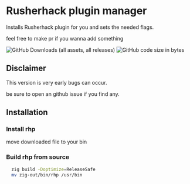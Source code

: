 
# Rusherhack plugin manager

Installs Rusherhack plugin for you and sets the needed flags.

feel free to make pr if you wanna add something

![GitHub Downloads (all assets, all releases)](https://img.shields.io/github/downloads/kybe236/rhp/total?style=flat)
![GitHub code size in bytes](https://img.shields.io/github/languages/code-size/kybe236/rhp)

## Disclaimer

This version is very early bugs can occur.

be sure to open an github issue if you find any.

## Installation

### Install rhp

move downloaded file to your bin

### Build rhp from source

```bash
  zig build -Doptimize=ReleaseSafe
  mv zig-out/bin/rhp /usr/bin
```

